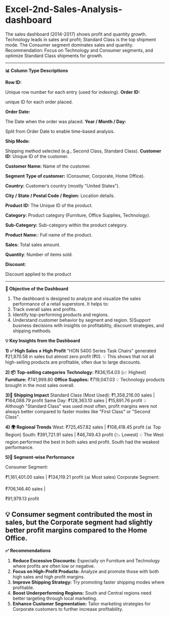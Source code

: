 # Excel-2nd-Sales-Analysis-dashboard

The sales dashboard (2014-2017) shows profit and quantity growth. Technology leads in sales and profit; Standard Class is the top shipment mode. The Consumer segment dominates sales and quantity. Recommendation: Focus on Technology and Consumer segments, and optimize Standard Class shipments for growth.

------------------------------------------------------------------------------------------------------------------------------------------------------------------------------------------------
**📊 Column Type Descriptions**

**Row ID:**

Unique row number for each entry (used for indexing).
**Order ID:**

unique ID for each order placed.

**Order Date:**

The Date when the order was placed.
**Year / Month / Day:**

Split from Order Date to enable time-based analysis.

**Ship Mode:**

Shipping method selected (e.g., Second Class, Standard Class).
**Customer ID:**
Unique ID of the customer.

**Customer Name:**
Name of the customer.

**Segment	Type of customer:**
(Consumer, Corporate, Home Office).

**Country:**
Customer’s country (mostly "United States").

**City / State / Postal Code / Region:** Location details.

**Product ID:**  The Unique ID of the product.

**Category:**
Product category (Furniture, Office Supplies, Technology).

**Sub-Category:** Sub-category within the product category.

**Product Name:**: Full name of the product.

**Sales:** Total sales amount.

**Quantity**: Number of items sold.

**Discount**:

Discount applied to the product

---------------------------------------------------------------------------------------------------------------------------------------------------------------------------------------------
**🎯 Objective of the Dashboard**
1) The dashboard is designed to analyze and visualize the sales performance of a retail superstore. It helps to:
2) Track overall sales and profits.
3) Identify top-performing products and regions.
4) Understand customer behavior by segment and region.
5)Support business decisions with insights on profitability, discount strategies, and shipping methods.

**💡 Key Insights from the Dashboard**    

**1) ✅ High Sales ≠ High Profit**
 "HON 5400 Series Task Chairs" generated ₹21,870.58 in sales but almost zero profit (₹0).
💡 This shows that not all high-selling products are profitable, often due to large discounts.

**2) 📦 Top-selling categories**
**Technology:** ₹836,154.03 (📈 Highest)
**Furniture:** ₹741,999.80
**Office Supplies:** ₹719,047.03
💡 Technology products brought in the most sales overall.

**3)🚚 Shipping Impact**
Standard Class (Most Used): ₹1,358,216.00 sales | ₹164,088.79 profit
Same Day: ₹128,363.10 sales | ₹15,891.76 profit
💡 Although "Standard Class" was used most often, profit margins were not always better compared to faster modes like "First Class" or "Second Class".

**4) 🌍 Regional Trends**
West: ₹725,457.82 sales | ₹108,418.45 profit (📊 Top Region)
South: ₹391,721.91 sales | ₹46,749.43 profit (📉 Lowest)
💡 The West region performed the best in both sales and profit. South had the weakest performance.

**5)👥 Segment-wise Performance**

Consumer Segment: 

₹1,161,401.00 sales | ₹134,119.21 profit (📊 Most sales)
Corporate Segment:

₹706,146.40 sales |

₹91,979.13 profit

💡 Consumer segment contributed the most in sales, but the Corporate segment had slightly better profit margins compared to the Home Office.
----------------------------------------------------------------------------------------------------------------------------------------------------------------------------------------------
**✅ Recommendations**
1) **Reduce Excessive Discounts:** Especially on Furniture and Technology where profits are often low or negative.
2) **Focus on High-Profit Products:** Analyze and promote those with both high sales and high profit margins.
3) **Improve Shipping Strategy:** Try promoting faster shipping modes where profitable.
4) **Boost Underperforming Regions:** South and Central regions need better targeting through local marketing.
5) **Enhance Customer Segmentation:** Tailor marketing strategies for Corporate customers to further increase profitability.




